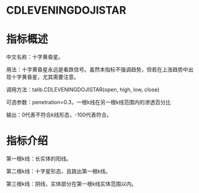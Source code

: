 # CDLEVENINGDOJISTAR

# 指标概述

中文名称：十字黄昏星。

用法：十字黄昏星永远是看跌信号。虽然本指标不强调趋势，但若在上涨趋势中出现十字黄昏星，尤其需要注意。

调用方法：talib.CDLEVENINGDOJISTAR(open, high, low, close)

可选参数：penetration=0.3，一根k线在另一根k线范围内的渗透百分比

输出：0代表不符合k线形态，-100代表符合。

# 指标介绍

第一根k线：长实体的阳线。

第二根k线：十字星形态，且跳出第一根k线。

第三根k线：阴线，实体部分在第一根k线实体范围以内。
